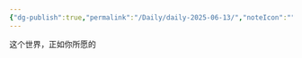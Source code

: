 ```yaml
---
{"dg-publish":true,"permalink":"/Daily/daily-2025-06-13/","noteIcon":"","created":"2025-06-13T12:21:06.295+08:00"}
---
```


这个世界，正如你所愿的